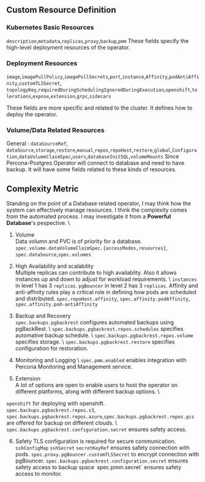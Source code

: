## Custom Resource Definition

### Kubernetes Basic Resources
`description`,`metadata`,`replicas`,`proxy`,`backup`,`pmm`
These fields specify the high-level deployment resources of the operator.

### Deployment Resources
`image`,`imagePullPolicy`,`imagePullSecrets`,`port`,`instance`,`Affinity`,`podAntiAffinity`,`customTLSSecret`,
`topologyKey`,`requiredDuringSchedulingIgnoredDuringExecution`,`openshift`,`tolerations`,`expose`,`extension`,`grpc`,`sidecars`


These fields are more specific and related to the cluster. It defines how to deploy the operator.

### Volume/Data Related Resources
General : `dataSourceRef`,` dataSource`,`storage`,`restore`,`manual`,`repos`,`repoHost`,`restore`,`global`,`Configuration`,`dataVolumeClaimSpec`,`users`,`databaseInitSQL`,`volumeMounts`
Since Percona-Postgres Operator will connect to database and need to have backup. It will have some fields related to these kinds of resources.

## Complexity Metric
Standing on the point of a Database related operator, I may think how the system can effectively manage resources. I think the complexity comes from the automated process. I may investigate it from a **Powerful Database**'s pespective. \

1. Volume \
Data volumn and PVC is of priority for a database.
`spec.volume.dataVolumeClaimSpec.{accessModes,resources}`, `spec.dataSource`,`spec.volumes` 

2. High Availability and scalability \
Multiple replicas can contribute to high availablity. Also it allows instances up and down to adjust for workload requirements. \ 
`instances` in level 1 has 3 `replicas`.
`pgBouncer` in level 2 has 3 `replicas`. 
Affinity and anti-affinity rules play a critical role in defining how pods are scheduled and distributed.
`spec.repoHost.affinity`, `spec.affinity.podAffinity`, `spec.affinity.pod-antiAffinity`

3. Backup and Recovery \
`spec.backups.pgbackrest` configures automated backups using pgBackRest. \ 
`spec.backups.pgbackrest.repos.schedules` specifies automative backup schedule. \ 
`spec.backups.pgbackrest.repos.volume` specifies storage. \ 
`spec.backups.pgbackrest.restore` specifies configuration for restoration.

4. Monitoring and Logging \ 
`spec.pmm.enabled` enables integration with Percona Monitoring and Management service.

5. Extension \
A lot of options are open to enable users to host the operator on different platforms, along with different backup options. \

`openshift` for deploying with openshift. \
`spec.backups.pgbackrest.repos.s3`, `spec.backups.pgbackrest.repos.azure`,`spec.backups.pgbackrest.repos.gcs` are offered for backup on different clouds. \ 
`spec.backups.pgbackrest.configuration.secret` ensures safety access.

6. Safety
TLS configuration is required for secure communication.
`sshConfigMap` `sshSecret` `secretKeyRef` ensures safety connection with pods.
`spec.proxy.pgBouncer.customTLSSecret` to encrypt connection with pgBouncer.
`spec.backups.pgbackrest.configuration.secret` ensures safety access to backup space`
`spec.pmm.secret` ensures safety access to monitor.
